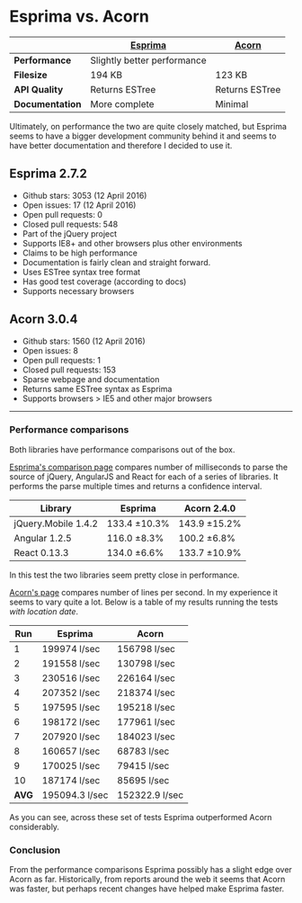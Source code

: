 # Esprima vs. Acorn

|             | [Esprima](http://esprima.org/) | [Acorn](http://marijnhaverbeke.nl/acorn/)         |
| ----------- | ------------- | ------------- |
| **Performance** | Slightly better performance  |   |
| **Filesize** | 194 KB       | 123 KB  |
| **API Quality** | Returns ESTree       | Returns ESTree  |
| **Documentation** | More complete       | Minimal  |


Ultimately, on performance the two are quite closely matched, but Esprima seems to have a bigger development community behind it and seems to have better documentation and therefore I decided to use it.

## Esprima 2.7.2

* Github stars: 3053 (12 April 2016)
* Open issues: 17 (12 April 2016)
* Open pull requests: 0
* Closed pull requests: 548
* Part of the jQuery project
* Supports IE8+ and other browsers plus other environments
* Claims to be high performance
* Documentation is fairly clean and straight forward.
* Uses ESTree syntax tree format
* Has good test coverage (according to docs)
* Supports necessary browsers

## Acorn 3.0.4

* Github stars: 1560 (12 April 2016)
* Open issues: 8
* Open pull requests: 1
* Closed pull requests: 153
* Sparse webpage and documentation
* Returns same ESTree syntax as Esprima
* Supports browsers > IE5 and other major browsers


---

### Performance comparisons

Both libraries have performance comparisons out of the box.

[Esprima's comparison page](http://esprima.org/test/compare.html) compares number of milliseconds to parse the source of jQuery, AngularJS and React for each of a series of libraries. It performs the parse multiple times and returns a confidence interval.

| Library | Esprima | Acorn 2.4.0 |
| ----------- | ------------- | ------------- |
| jQuery.Mobile 1.4.2 | 133.4 ±10.3% |143.9 ±15.2% |
| Angular 1.2.5 | 116.0 ±8.3% | 100.2 ±6.8% |
| React 0.13.3 | 134.0 ±6.6% | 133.7 ±10.9% |

In this test the two libraries seem pretty close in performance.

[Acorn's page](https://marijnhaverbeke.nl/acorn/test/bench.html) compares number of lines per second. In my experience it seems to vary quite a lot. Below is a table of my results running the tests *with location date*.

| Run | Esprima | Acorn |
| ----------- | ------------- | ------------- |
| 1    |  199974 l/sec     | 156798 l/sec |
| 2    |  191558 l/sec     | 130798 l/sec |
| 3    |  230516 l/sec     | 226164 l/sec |
| 4    |  207352 l/sec     | 218374 l/sec |
| 5    |  197595 l/sec     | 195218 l/sec |
| 6    |  198172 l/sec     | 177961 l/sec |
| 7    |  207920 l/sec     | 184023 l/sec |
| 8    |  160657 l/sec     | 68783 l/sec |
| 9    |  170025 l/sec     | 79415 l/sec |
| 10   |  187174 l/sec     | 85695 l/sec |
| **AVG**   | 195094.3  l/sec  | 152322.9 l/sec |

As you can see, across these set of tests Esprima outperformed Acorn considerably.

### Conclusion

From the performance comparisons Esprima possibly has a slight edge over Acorn as far. Historically, from reports
around the web it seems that Acorn was faster, but perhaps recent changes have helped make Esprima faster.
